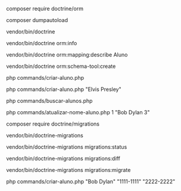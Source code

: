 composer require doctrine/orm

composer dumpautoload

vendor/bin/doctrine

vendor/bin/doctrine orm:info

vendor/bin/doctrine orm:mapping:describe Aluno

vendor/bin/doctrine orm:schema-tool:create

php commands/criar-aluno.php

php commands/criar-aluno.php "Elvis Presley"

php commands/buscar-alunos.php

php commands/atualizar-nome-aluno.php 1 "Bob Dylan 3"

composer require doctrine/migrations

vendor/bin/doctrine-migrations 

vendor/bin/doctrine-migrations migrations:status

vendor/bin/doctrine-migrations migrations:diff

vendor/bin/doctrine-migrations migrations:migrate

php commands/criar-aluno.php "Bob Dylan" "1111-1111" "2222-2222"